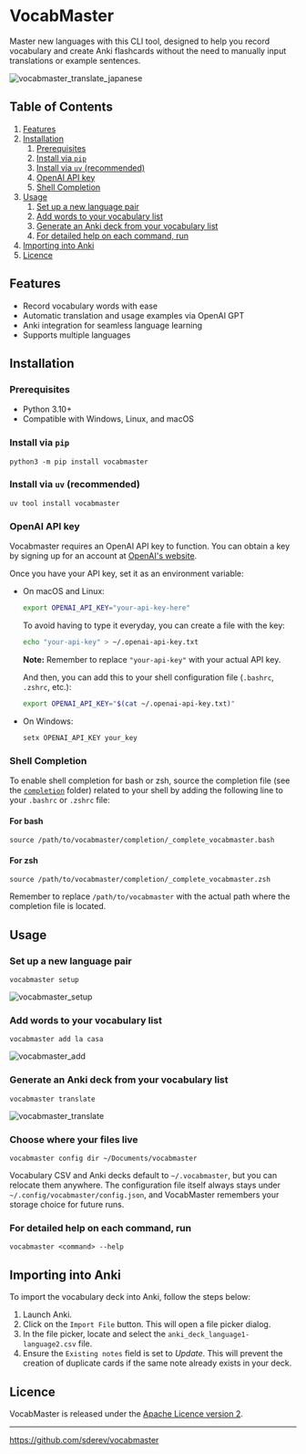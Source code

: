 # VocabMaster

Master new languages with this CLI tool, designed to help you record vocabulary and create Anki flashcards without the need to manually input translations or example sentences.

![vocabmaster_translate_japanese](https://github.com/sderev/vocabmaster/assets/24412384/d2196f6a-3094-40dd-9b2f-3caffd8ba3dd)

<!-- TOC -->
## Table of Contents

1. [Features](#features)
1. [Installation](#installation)
    1. [Prerequisites](#prerequisites)
    1. [Install via `pip`](#install-via-pip)
    1. [Install via `uv` (recommended)](#install-via-uv-recommended)
    1. [OpenAI API key](#openai-api-key)
    1. [Shell Completion](#shell-completion)
1. [Usage](#usage)
    1. [Set up a new language pair](#set-up-a-new-language-pair)
    1. [Add words to your vocabulary list](#add-words-to-your-vocabulary-list)
    1. [Generate an Anki deck from your vocabulary list](#generate-an-anki-deck-from-your-vocabulary-list)
    1. [For detailed help on each command, run](#for-detailed-help-on-each-command-run)
1. [Importing into Anki](#importing-into-anki)
1. [Licence](#licence)
<!-- /TOC -->

## Features

* Record vocabulary words with ease
* Automatic translation and usage examples via OpenAI GPT
* Anki integration for seamless language learning
* Supports multiple languages

## Installation

### Prerequisites

* Python 3.10+
* Compatible with Windows, Linux, and macOS

### Install via `pip`

```
python3 -m pip install vocabmaster
```

### Install via `uv` (recommended)

```
uv tool install vocabmaster
```

### OpenAI API key

Vocabmaster requires an OpenAI API key to function. You can obtain a key by signing up for an account at [OpenAI's website](https://platform.openai.com/account/api-keys).

Once you have your API key, set it as an environment variable:

* On macOS and Linux:

  ```bash
  export OPENAI_API_KEY="your-api-key-here"
  ```

  To avoid having to type it everyday, you can create a file with the key:

  ```bash
  echo "your-api-key" > ~/.openai-api-key.txt
  ```

  **Note:** Remember to replace `"your-api-key"` with your actual API key.

  And then, you can add this to your shell configuration file (`.bashrc`, `.zshrc`, etc.):

    ```bash
    export OPENAI_API_KEY="$(cat ~/.openai-api-key.txt)"
    ```

* On Windows:

  ```
  setx OPENAI_API_KEY your_key
  ```

### Shell Completion

To enable shell completion for bash or zsh, source the completion file (see the [`completion`](https://github.com/sderev/vocabmaster/tree/main/completion) folder) related to your shell by adding the following line to your `.bashrc` or `.zshrc` file:

#### For bash

```
source /path/to/vocabmaster/completion/_complete_vocabmaster.bash
```

#### For zsh

```
source /path/to/vocabmaster/completion/_complete_vocabmaster.zsh
```

Remember to replace `/path/to/vocabmaster` with the actual path where the completion file is located.

## Usage

### Set up a new language pair

```
vocabmaster setup
```

![vocabmaster_setup](https://github.com/sderev/vocabmaster/assets/24412384/88742afa-fdc4-4808-b106-493b3c0afa8d)

### Add words to your vocabulary list

```
vocabmaster add la casa
```

![vocabmaster_add](https://github.com/sderev/vocabmaster/assets/24412384/fb566562-f96c-418e-b2bb-cdb603d08aef)

### Generate an Anki deck from your vocabulary list

```
vocabmaster translate
```

![vocabmaster_translate](https://github.com/sderev/vocabmaster/assets/24412384/63e5423a-6f1b-4452-aefd-dd15444cb8df)

### Choose where your files live

```
vocabmaster config dir ~/Documents/vocabmaster
```

Vocabulary CSV and Anki decks default to `~/.vocabmaster`, but you can relocate them anywhere. The configuration file itself always stays under `~/.config/vocabmaster/config.json`, and VocabMaster remembers your storage choice for future runs.

### For detailed help on each command, run

```
vocabmaster <command> --help
```

## Importing into Anki

To import the vocabulary deck into Anki, follow the steps below:

1. Launch Anki.
1. Click on the `Import File` button. This will open a file picker dialog.
1. In the file picker, locate and select the `anki_deck_language1-language2.csv` file.
1. Ensure the `Existing notes` field is set to *Update*. This will prevent the creation of duplicate cards if the same note already exists in your deck.

## Licence

VocabMaster is released under the [Apache Licence version 2](LICENSE).

___

<https://github.com/sderev/vocabmaster>
